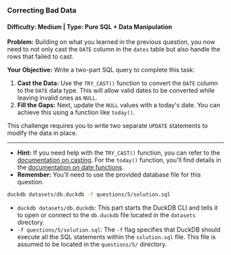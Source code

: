 ### **Correcting Bad Data**

#### **Difficulty:** Medium | **Type:** Pure SQL + Data Manipulation

**Problem:**
Building on what you learned in the previous question, you now need to not only cast the `DATE` column in the `dates` table but also handle the rows that failed to cast.

**Your Objective:**
Write a two-part SQL query to complete this task:

1.  **Cast the Data:** Use the `TRY_CAST()` function to convert the `DATE` column to the `DATE` data type. This will allow valid dates to be converted while leaving invalid ones as `NULL`.
2.  **Fill the Gaps:** Next, update the `NULL` values with a today's date. You can achieve this using a function like `today()`.

This challenge requires you to write two separate `UPDATE` statements to modify the data in place.

-----

  * **Hint:** If you need help with the `TRY_CAST()` function, you can refer to the [documentation on casting](https://duckdb.org/docs/stable/sql/expressions/cast). For the `today()` function, you'll find details in the [documentation on date functions](https://duckdb.org/docs/stable/sql/functions/date).
  * **Remember:** You'll need to use the provided database file for this question.

```bash
duckdb datasets/db.duckdb -f questions/5/solution.sql
```

  * `duckdb datasets/db.duckdb`: This part starts the DuckDB CLI and tells it to open or connect to the `db.duckdb` file located in the `datasets` directory.
  * `-f questions/5/solution.sql`: The `-f` flag specifies that DuckDB should execute all the SQL statements within the `solution.sql` file. This file is assumed to be located in the `questions/5/` directory.